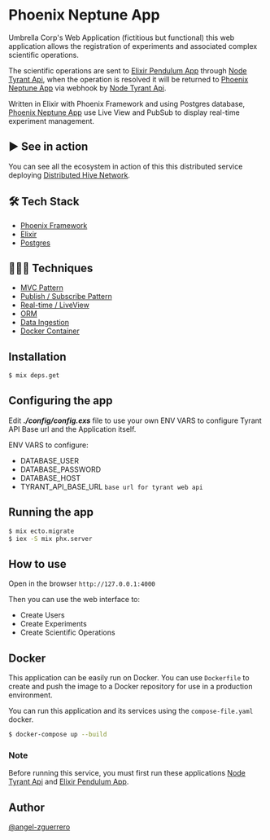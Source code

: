 # Phoenix Neptune App

Umbrella Corp's Web Application (fictitious but functional) this web application allows the registration of experiments and associated complex scientific operations.

The scientific operations are sent to [Elixir Pendulum App](https://github.com/angel-zguerrero/elixir-pendulum-app) through [Node Tyrant Api](https://github.com/angel-zguerrero/node-tyrant-api), when the operation is resolved it will be returned to [Phoenix Neptune App](https://github.com/angel-zguerrero/phoenix-neptune-app) via webhook by [Node Tyrant Api](https://github.com/angel-zguerrero/node-tyrant-api).

Written in Elixir with Phoenix Framework and using Postgres database, [Phoenix Neptune App](https://github.com/angel-zguerrero/phoenix-neptune-app) use Live View and PubSub to display real-time experiment management.

## ▶️ See in action

You can see all the ecosystem in action of this this distributed service deploying [Distributed Hive Network](https://github.com/angel-zguerrero/hive-docker/blob/main/distributed-hive-network).

## 🛠 Tech Stack

- [Phoenix Framework](https://www.phoenixframework.org)
- [Elixir](https://elixir-lang.org)
- [Postgres](https://www.postgresql.org)

## 👨🏻‍💻 Techniques

- [MVC Pattern](https://hexdocs.pm/phoenix/overview.html)
- [Publish / Subscribe Pattern](https://hexdocs.pm/phoenix_pubsub/Phoenix.PubSub.html)
- [Real-time / LiveView](https://hexdocs.pm/phoenix/presence.html#usage-with-liveview) 
- [ORM](https://hexdocs.pm/ecto/Ecto.html)
- [Data Ingestion](https://www.ibm.com/docs/en/fci/6.5.1?topic=ingestion-pattern-data)
- [Docker Container](https://www.docker.com/resources/what-container)

## Installation

```bash
$ mix deps.get
```

## Configuring the app

Edit ***./config/config.exs*** file to use your own ENV VARS to configure Tyrant API Base url and the Application itself.

ENV VARS to configure:

* DATABASE_USER
* DATABASE_PASSWORD
* DATABASE_HOST
* TYRANT_API_BASE_URL   `base url for tyrant web api`

## Running the app

```bash
$ mix ecto.migrate
$ iex -S mix phx.server
```

## How to use

Open in the browser `http://127.0.0.1:4000`

Then you can use the web interface to:

* Create Users
* Create Experiments
* Create Scientific Operations


## Docker

This application can be easily run on Docker. You can use `Dockerfile` to create and push the image to a Docker repository for use in a production environment.

You can run this application and its services using the `compose-file.yaml` docker.

```bash
$ docker-compose up --build
```

### Note

Before running this service, you must first run these applications [Node Tyrant Api](https://github.com/angel-zguerrero/node-tyrant-api) and [Elixir Pendulum App](https://github.com/angel-zguerrero/elixir-pendulum-app).

## Author

[@angel-zguerrero](https://github.com/angel-zguerrero)